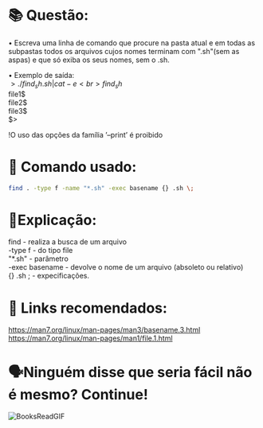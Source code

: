 # 📚 Questão:

• Escreva uma linha de comando que procure na pasta atual e em todas as subpastas
todos os arquivos cujos nomes terminam com ".sh"(sem as aspas) e que só exiba os
seus nomes, sem o .sh.

• Exemplo de saída: <br>
$>./find_sh.sh | cat -e <br>
find_sh$ <br>
file1$ <br>
file2$ <br>
file3$ <br>
$>

!O uso das opções da família ’–print’ é proibido

# 🖖 Comando usado: 
```sh
find . -type f -name "*.sh" -exec basename {} .sh \;
```

# 📝Explicação: 
find - realiza a busca de um arquivo <br>
-type f - do tipo file <br>
"*.sh" - parâmetro <br>
-exec basename - devolve o nome de um arquivo (absoleto ou relativo) <br>
{} .sh \; - expecificações. <br>

# 🤖 Links recomendados: 
https://man7.org/linux/man-pages/man3/basename.3.html <br>
https://man7.org/linux/man-pages/man1/file.1.html

# 🗣️Ninguém disse que seria fácil não é mesmo? Continue!
![BooksReadGIF](https://user-images.githubusercontent.com/95503135/166808707-8663ee5b-2dde-4396-ae28-373a959a9f34.gif)


